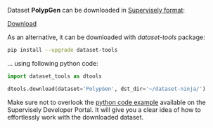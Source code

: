 Dataset **PolypGen** can be downloaded in [Supervisely format](https://developer.supervisely.com/api-references/supervisely-annotation-json-format):

 [Download](https://assets.supervisely.com/supervisely-supervisely-assets-public/teams_storage/G/X/jI/ZcjATJzh4l65FhHoM1SjbqQVPGRvLRLwaI36ECcWXrQDb0vxs25NbpPcG7ivNC0MGKj3z3eEFYdQlfOCc1eVqXYmsydrdGVETLguvzh6C7FbqySovHuPLa5zFo4T.tar)

As an alternative, it can be downloaded with *dataset-tools* package:
``` bash
pip install --upgrade dataset-tools
```

... using following python code:
``` python
import dataset_tools as dtools

dtools.download(dataset='PolypGen', dst_dir='~/dataset-ninja/')
```
Make sure not to overlook the [python code example](https://developer.supervisely.com/getting-started/python-sdk-tutorials/iterate-over-a-local-project) available on the Supervisely Developer Portal. It will give you a clear idea of how to effortlessly work with the downloaded dataset.

